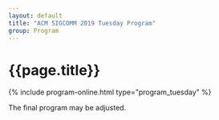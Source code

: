 ```yaml
---
layout: default
title: "ACM SIGCOMM 2019 Tuesday Program"
group: Program
---
```


# {{page.title}}

{% include program-online.html type="program_tuesday" %}

The final program may be adjusted.

